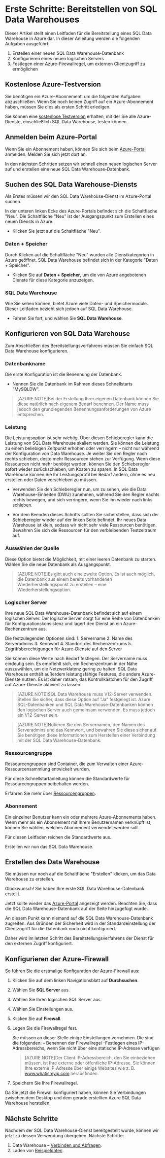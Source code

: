 <properties
   pageTitle="Erste Schritte: Bereitstellen von SQL Data Warehouses | Microsoft Azure"
   description="Stellen Sie ein SQL Data Warehouse bereit, indem Sie diese Schritte und Richtlinien befolgen."
   services="sql-data-warehouse"
   documentationCenter="NA"
   authors="jrowlandjones"
   manager="barbkess"
   editor=""/>

<tags
   ms.service="sql-data-warehouse"
   ms.devlang="NA"
   ms.topic="hero-article"
   ms.tgt_pltfrm="NA"
   ms.workload="data-services"
   ms.date="09/09/2015"
   ms.author="JRJ@BigBangData.co.uk;barbkess"/>

# Erste Schritte: Bereitstellen von SQL Data Warehouses #

Dieser Artikel stellt einen Leitfaden für die Bereitstellung eines SQL Data Warehouse in Azure dar. In dieser Anleitung werden die folgenden Aufgaben ausgeführt:

1. Erstellen einer neuen SQL Data Warehouse-Datenbank
2. Konfigurieren eines neuen logischen Servers
3. Festlegen einer Azure-Firewallregel, um externen Clientzugriff zu ermöglichen

## Kostenlose Azure-Testversion ##
Sie benötigen ein Azure-Abonnement, um die folgenden Aufgaben abzuschließen. Wenn Sie noch keinen Zugriff auf ein Azure-Abonnement haben, müssen Sie dies als ersten Schritt erledigen.

Sie können eine [kostenlose Testversion][] erhalten, mit der Sie alle Azure-Dienste, einschließlich SQL Data Warehouse, testen können.


## Anmelden beim Azure-Portal ##

Wenn Sie ein Abonnement haben, können Sie sich beim [Azure-Portal][] anmelden. Melden Sie sich jetzt dort an.

In den nächsten Schritten setzen wir schnell einen neuen logischen Server auf und erstellen eine neue SQL Data Warehouse-Datenbank.

## Suchen des SQL Data Warehouse-Diensts

Als Erstes müssen wir den SQL Data Warehouse-Dienst im Azure-Portal suchen.

In der unteren linken Ecke des Azure-Portals befindet sich die Schaltfläche "Neu". Die Schaltfläche "Neu" ist der Ausgangspunkt zum Erstellen eines neuen Diensts in Azure.

- Klicken Sie jetzt auf die Schaltfläche "Neu".

### Daten + Speicher

Durch Klicken auf die Schaltfläche "Neu" wurden alle Dienstkategorien in Azure geöffnet. SQL Data Warehouse befindet sich in der Kategorie "Daten + Speicher".

- Klicken Sie auf **Daten + Speicher**, um die von Azure angebotenen Dienste für diese Kategorie anzuzeigen.

### SQL Data Warehouse

Wie Sie sehen können, bietet Azure viele Daten- und Speichermodule. Dieser Leitfaden bezieht sich jedoch auf SQL Data Warehouse.

- Fahren Sie fort, und wählen Sie **SQL Data Warehouse**.

## Konfigurieren von SQL Data Warehouse

Zum Abschließen des Bereitstellungsverfahrens müssen Sie einfach SQL Data Warehouse konfigurieren.


### Datenbankname

Die erste Konfiguration ist die Benennung der Datenbank.



- Nennen Sie die Datenbank im Rahmen dieses Schnellstarts "MySQLDW".


> [AZURE.NOTE]Bei der Erstellung Ihrer eigenen Datenbank können Sie diese natürlich nach eigenem Bedarf benennen. Der Name muss jedoch den grundlegenden Benennungsanforderungen von Azure entsprechen.

### Leistung

Die Leistungsoption ist sehr *wichtig*. Über diesen Schieberegler kann die Leistung von SQL Data Warehouse skaliert werden. Sie können die Leistung zu einem beliebigen Zeitpunkt erhöhen oder verringern – nicht nur während der Konfiguration von Data Warehouse. Je weiter Sie den Regler nach rechts schieben, desto mehr Ressourcen stehen zur Verfügung. Wenn diese Ressourcen nicht mehr benötigt werden, können Sie den Schieberegler sofort wieder zurückschieben, um Kosten zu sparen. In SQL Data Warehouse können Sie Ihr Leistungsprofil bei Bedarf ändern, ohne es neu erstellen oder Daten verschieben zu müssen.

- Verwenden Sie den Schieberegler nun, um zu sehen, wie die Data Warehouse-Einheiten (DWU) zunehmen, während Sie den Regler nachts rechts bewegen, und sich verringern, wenn Sie ihn wieder nach links schieben.

- Vor dem Beenden dieses Schritts sollten Sie sicherstellen, dass sich der Schieberegler wieder auf der linken Seite befindet. Ihr neues Data Warehouse ist klein, sodass wir nicht sehr viele Ressourcen benötigen. Bewahren Sie sich die Ressourcen für den verbleibenden Testzeitraum auf.

### Auswählen der Quelle

Diese Option bietet die Möglichkeit, mit einer leeren Datenbank zu starten. Wählen Sie die neue Datenbank als Ausgangspunkt.

> [AZURE.NOTE]Es gibt auch eine zweite Option. Es ist auch möglich, die Datenbank aus einem bereits vorhandenen Wiederherstellungspunkt zu erstellen – eine Wiederherstellungsoption.

### Logischer Server

Ihre neue SQL Data Warehouse-Datenbank befindet sich auf einem logischen Server. Der logische Server sorgt für eine Reihe von Datenbanken für Konfigurationskonsistenz und lagert den Dienst an ein Azure-Rechenzentrum aus.

Die festzulegenden Optionen sind: 1. Servername 2. Name des Serveradmins 3. Kennwort 4. Standort des Rechenzentrums 5. Zugriffsberechtigungen für Azure-Dienste auf den Server

Sie können diese Werte nach Bedarf festlegen. Der Servername muss eindeutig sein. Es empfiehlt sich, ein Rechenzentrum in der Nähe auszuwählen, um die Netzwerklatenz gering zu halten. SQL Data Warehouse enthält außerdem leistungsfähige Features, die andere Azure-Dienste nutzen. Es ist daher ratsam, das Kontrollkästchen für den Zugriff auf Azure-Dienste aktiviert zu lassen.

> [AZURE.NOTE]SQL Data Warehouse muss V12-Server verwenden. Stellen Sie sicher, dass diese Option auf "Ja" festgelegt ist. Azure SQL-Datenbanken und SQL Data Warehouse-Datenbanken können den logischen Server auch gemeinsam verwenden. Es muss jedoch ein V12-Server sein.

> [AZURE.NOTE]Notieren Sie den Servernamen, den Namen des Serveradmins und das Kennwort, und bewahren Sie diese sicher auf. Sie benötigen diese Informationen zum Herstellen einer Verbindung mit der SQL Data Warehouse-Datenbank.

### Ressourcengruppe
Ressourcengruppen sind Container, die zum Verwalten einer Azure-Ressourcensammlung entwickelt wurden.

Für diese Schnellstartanleitung können die Standardwerte für Ressourcengruppen beibehalten werden.

Erfahren Sie mehr über [Ressourcengruppen](../azure-portal/resource-group-portal.md).

### Abonnement
Ein einzelner Benutzer kann ein oder mehrere Azure-Abonnements haben. Wenn mehr als ein Abonnement mit Ihrem Benutzernamen verknüpft ist, können Sie wählen, welches Abonnement verwendet werden soll.

Für diesen Leitfaden reichen die Standardwerte aus.

Erstellen wir nun das SQL Data Warehouse.

## Erstellen des Data Warehouse ##
Sie müssen nur noch auf die Schaltfläche "Erstellen" klicken, um das Data Warehouse zu erstellen.

Glückwunsch! Sie haben Ihre erste SQL Data Warehouse-Datenbank erstellt.

Jetzt sollte wieder das [Azure-Portal][] angezeigt werden. Beachten Sie, dass die SQL Data Warehouse-Datenbank auf der Seite hinzugefügt wurde.


An diesem Punkt kann niemand auf die SQL Data Warehouse-Datenbank zugreifen. Aus Gründen der Sicherheit wird in der Standardeinstellung der Clientzugriff für die Datenbank noch nicht konfiguriert.

Daher wird im letzten Schritt des Bereitstellungsverfahrens der Dienst für den externen Zugriff konfiguriert.

## Konfigurieren der Azure-Firewall ##

So führen Sie die erstmalige Konfiguration der Azure-Firewall aus:

1. Klicken Sie auf dem linken Navigationsblatt auf **Durchsuchen**.

2. Wählen Sie **SQL Server** aus.

3. Wählen Sie Ihren logischen SQL Server aus.

4. Wählen Sie Einstellungen aus.

5. Klicken Sie auf **Firewall**.

6. Legen Sie die Firewallregel fest.

    Sie müssen an dieser Stelle einige Einstellungen vornehmen. Die sind die folgenden: – Benennen der Firewallregel –Festlegen eines IP-Adressbereichs, wenn Sie nicht über eine statische IP-Adresse verfügen

    > [AZURE.NOTE]Der Client IP-Adressbereich, den Sie einbeziehen müssen, ist Ihre externe oder öffentliche IP-Adresse. Sie können Ihre externe IP-Adresse über einige Websites wie z. B. <a href="http://www.whatismyip.com" target="\_blank">www.whatismyip.com</a> herausfinden.

7. Speichern Sie Ihre Firewallregel.


Da Sie jetzt die Firewall konfiguriert haben, können Sie Verbindungen zwischen dem Desktop und dem gerade erstellten Azure SQL Data Warehouse herstellen.

## Nächste Schritte

Nachdem der SQL Data Warehouse-Dienst bereitgestellt wurde, können wir jetzt zu dessen Verwendung übergehen. Nächste Schritte:

1. Data Warehouse – [Verbinden und Abfragen][].
2. Laden von [Beispieldaten].

<!--Image references-->


<!-- Articles -->
[Verbinden und Abfragen]: sql-data-warehouse-get-started-connect-query.md
[Beispieldaten]: ./sql-data-warehouse-get-started-load-samples.md

<!--External links-->
[kostenlose Testversion]: https://azure.microsoft.com/de-DE/pricing/free-trial/
[Azure-Portal]: https://portal.azure.com/

<!---HONumber=Sept15_HO2-->